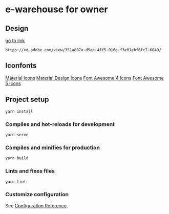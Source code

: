 # e-warehouse for owner

## Design
[go to link](https://xd.adobe.com/view/351a887a-d5ae-4ff5-916e-f3e01ebf6fc7-6049/)
```
https://xd.adobe.com/view/351a887a-d5ae-4ff5-916e-f3e01ebf6fc7-6049/
```
## Iconfonts
[Material Icons](https://material.io/resources/icons/?style=baseline/) [Material Design Icons](https://vuetifyjs.com/en/features/icons/#material-design-icons) [Font Awesome 4 Icons](https://fontawesome.com/v4.7.0/icons/) [Font Awesome 5 Icons](https://fontawesome.com/icons?d=gallery&m=free)

## Project setup
```
yarn install
```

### Compiles and hot-reloads for development
```
yarn serve
```

### Compiles and minifies for production
```
yarn build
```

### Lints and fixes files
```
yarn lint
```

### Customize configuration
See [Configuration Reference](https://cli.vuejs.org/config/).
